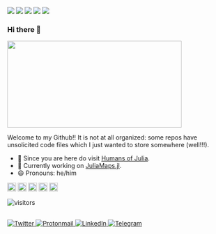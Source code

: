 ![](https://img.shields.io/badge/OS-Parrot-brightgreen?style=plastic&logo=linux)
![](https://img.shields.io/badge/Code-Julia-informational?style=flat&logo=julia&logoColor=white&color=7c5c87)
![](https://img.shields.io/badge/Code-R-blue?style=plastic&logo=R)
![](https://img.shields.io/badge/Code-Python-yellowgreen?style=plastic&logo=python)
![](https://img.shields.io/badge/Editor-VS%20Code-blue?style=plastic&logo=visual-studio)

### Hi there 👋

<img src="https://media.giphy.com/media/dzaUX7CAG0Ihi/giphy.gif" width="400" height="200" />


Welcome to my Github!! It is not at all organized: some repos have unsolicited code files which I just wanted to store somewhere (well!!!). 

- 🔭 Since you are here do visit [Humans of Julia](https://github.com/Humans-of-Julia).
- :monocle_face: Currently working on [JuliaMaps.jl](https://github.com/arubhardwaj/JuliaMaps.jl).
- 😄 Pronouns: he/him



<code><img title="Julia" height="20" src="https://cdn.jsdelivr.net/npm/simple-icons@3.13.0/icons/julia.svg"></code>
<code><img title="R" height="20" src="https://cdn.jsdelivr.net/npm/simple-icons@3.13.0/icons/rstudio.svg"></code>
<code><img title="Python" height="20" src="https://cdn.jsdelivr.net/npm/simple-icons@3.13.0/icons/python.svg"></code>
<code><img title="Git and Github" height="20" src="https://cdn.jsdelivr.net/npm/simple-icons@3.13.0/icons/git.svg"></code>
<code><img title="Linux" height ="20" src="https://cdn.jsdelivr.net/npm/simple-icons@3.13.0/icons/linux.svg"></code>


![visitors](https://visitor-badge.glitch.me/badge?page_id=arubhardwaj/arubhardwaj)


<br>

<a href="https://twitter.com/arubhardwaj_">
  <img alt="Twitter" src="https://img.shields.io/badge/Twitter-%231DA1F2.svg?style=for-the-badge&logo=Twitter&logoColor=white"/>
</a>
<a href="mailto:arubhardwaj@protonmail.ch">
  <img alt="Protonmail" src="https://img.shields.io/badge/Email-8B89CC?style=for-the-badge&logo=protonmail&logoColor=white" />
</a>
<a href="https://www.linkedin.com/in/arubhardwaj/">
  <img alt="LinkedIn" src="https://img.shields.io/badge/LinkedIn-%230077B5.svg?style=for-the-badge&logo=linkedin&logoColor=white"/>
</a>
<a href="https://t.me/arubhardwaj">
  <img alt="Telegram" src="https://img.shields.io/badge/Telegram-2CA5E0?style=for-the-badge&logo=telegram&logoColor=white" />
</a>
<br>
<br><br>


<!--
**arubhardwaj/arubhardwaj** is a ✨ _special_ ✨ repository because its `README.md` (this file) appears on your GitHub profile.

